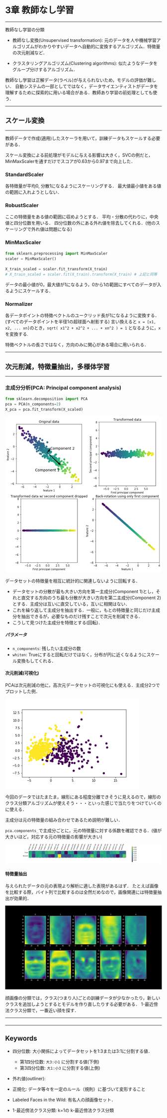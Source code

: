 # 3章 教師なし学習

------------------------------------------------------------------------------

教師なし学習の分類

+ 教師なし変換(Unsupervised transformation): 元のデータを人や機械学習アルゴリズムがわかりやすいデータへ自動的に変換するアルゴリズム．特徴量の次元削減など．

+ クラスタリングアルゴリズム(Clustering algorithms): 似たようなデータをグループ分けするアルゴリズム．

教師なし学習は正解データ(ラベル)が与えられないため，モデルの評価が難しい．
自動システムの一部としてではなく，データサイエンティストがデータを理解するために探索的に用いる場合がある．教師あり学習の前処理としても使う．

------------------------------------------------------------------------------

## スケール変換

------------------------------------------------------------------------------

教師データで作成(適用)したスケーラを用いて，訓練データもスケールする必要がある．

スケール変換による前処理がモデルに与える影響は大きく，SVCの例だと，MinMaxScalerを通すだけでスコアが0.63から0.97まで向上した．

### StandardScaler

各特徴量が平均0, 分散1になるようにスケーリングする．
最大値最小値をある値の範囲に入れようとしない．

### RobustScaler
ここの特徴量をある値の範囲に収めようとする．
平均・分散の代わりに，中央値と四分位数を用いる．
四分位数の外にある外れ値を除去してくれる．(他のスケーリングで外れ値は問題になる)

### MinMaxScaler

```py
from sklearn.preprocessing import MinMaxScaler
scaler = MinMaxScaler()

X_train_scaled = scaler.fit_transform(X_train)
# X_train_scaled = scaler.fit(X_train).transform(X_train) # 上記と同等
```

データの最小値が0，最大値が1になるよう，0から1の範囲にすべてのデータが入るようにスケールする．

### Normalizer
各データポイントの特徴ベクトルのユークリッド長が1になるように変換する．(すべてのデータポイントを半径1の超球面へ射影する)
言い換えると `x = [x1, x2, ... xn]`のとき，`sqrt( x1^2 + x2^2 + ... + xn^2 ) = 1` となるように，`x`を変換する.

特徴ベクトルの長さではなく，方向のみに関心がある場合に用いられる．

------------------------------------------------------------------------------

## 次元削減，特徴量抽出，多様体学習

------------------------------------------------------------------------------

### 主成分分析(PCA: Principal component analysis)
```py
from sklearn.decomposition import PCA
pca = PCA(n_components=2)
X_pca = pca.fit_transform(X_scaled)
```

![pca](img/pca.png)

データセットの特徴量を相互に統計的に関連しないように回転する．

+ データセットの分散が最も大きい方向を第一主成分(Component 1)とし，それと直交する方向のうち最も分散が大きい方向を第二主成分(Component 2)とする．主成分は互いに直交している，互いに相関はない．
+ これを繰り返して主成分を抽出する．一般に，もとの特徴量と同じだけ主成分を抽出できるが，必要なものだけ残すことで次元を削減できる．
+ こうして見つけた主成分を特徴とする(回転)．

##### パラメータ
+ `n_components`: 残したい主成分の数
+ `whiten`: Trueにすると回転だけではなく，分布が円に近くなるようにスケール変換もしてくれる．

#### 次元削減(可視化)
PCAは次元削減の他に，高次元データセットの可視化にも使える．主成分2つでプロットした例．

![pca_cancer](img/pca_cancer.png)

今回のデータではたまたま，線形にある程度分離できそうに見えるので，線形のクラス分類アルゴリズムが使えそう・・・といった感じで当たりをつけていくのに使える．

主成分は元の特徴量の組み合わせであるため説明が難しい．

`pca.components_`で主成分ごとに，元の特徴量に対する係数を確認できる．(値が大きいほど，対応する元の特徴量の影響が大きい)

![pca_heatmap](img/pca_heatmap.png)

#### 特徴量抽出

与えられたデータの元の表現より解析に適した表現があるはず．
たとえば画像を比較する際，バイト列で比較するのは全然だめなので，画像関連には特徴量抽出が効果的．

![face_pca](img/face_pca.png)

顔画像の分類では，クラス(つまり人)ごとの訓練データが少なかったり，新しいクラスを追加しようとするとモデルを作り直したりする必要がある．
1-最近傍法クラス分類で，一番近い顔を探す．

------------------------------------------------------------------------------

### 

------------------------------------------------------------------------------

## Keywords

+ 四分位数: 大小関係によってデータセットを1:3または3:1に分割する値．
  + 第1四分位数: `大3:小1` に分割する値(下側)
  + 第3四分位数: `大1:小3` に分割する値(上側)

+ 外れ値(outliner):
+ 正規化: データ等々を一定のルール（規則）に基づいて変形すること
+ Labeled Faces in the Wild: 有名人の顔画像セット．
+ 1-最近傍法クラス分類: k=1の k-最近傍法クラス分類